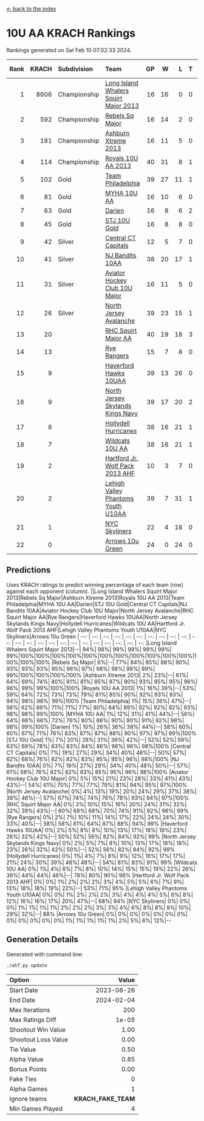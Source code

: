 [<- back to the index](readme.md)
# 10U AA KRACH Rankings
Rankings generated on Sat Feb 10 07:02:33 2024.

Rank|KRACH|Subdivision|Team|GP|W|L|T|OTW|OTL|SoS|Exp Wins|Win Diff
---:|---:|:---|:---|---:|---:|---:|---:|---:|---:|---:|---:|---:
1|8606|Championship|[Long Island Whalers Squirt Major 2013](https://gamesheetstats.com/seasons/3659/teams/140229/schedule)|16|16|0|0|0|0|96|16.8|-0.0
2|592|Championship|[Rebels Sq Major](https://gamesheetstats.com/seasons/3659/teams/140243/schedule)|16|14|2|0|1|0|555|14.8|-0.0
3|181|Championship|[Ashburn Xtreme 2013](https://gamesheetstats.com/seasons/3659/teams/140230/schedule)|16|11|5|0|0|0|1084|11.9|0.0
4|114|Championship|[Royals 10U AA 2013](https://gamesheetstats.com/seasons/3659/teams/140237/schedule)|40|31|8|1|4|1|256|32.4|0.0
5|102|Gold|[Team Philadelphia](https://gamesheetstats.com/seasons/3659/teams/140238/schedule)|39|27|11|1|0|3|485|28.4|0.0
6|81|Gold|[MYHA 10U AA](https://gamesheetstats.com/seasons/3659/teams/140235/schedule)|16|10|6|0|0|0|577|10.9|0.0
7|63|Gold|[Darien](https://gamesheetstats.com/seasons/3659/teams/140245/schedule)|16|8|6|2|1|0|162|9.9|0.0
8|45|Gold|[STJ 10U Gold](https://gamesheetstats.com/seasons/3659/teams/140234/schedule)|16|8|8|0|2|1|560|8.9|0.0
9|42|Silver|[Central CT Capitals](https://gamesheetstats.com/seasons/3659/teams/140231/schedule)|12|5|7|0|0|1|793|5.9|0.0
10|41|Silver|[NJ Bandits 10AA](https://gamesheetstats.com/seasons/3659/teams/140232/schedule)|38|20|17|1|1|2|922|21.4|0.0
11|31|Silver|[Aviator Hockey Club 10U Major](https://gamesheetstats.com/seasons/3659/teams/140244/schedule)|16|11|5|0|0|0|22|11.9|0.0
12|26|Silver|[North Jersey Avalanche](https://gamesheetstats.com/seasons/3659/teams/140249/schedule)|39|23|15|1|3|1|33|24.4|0.0
13|20||[RHC Squirt Major AA](https://gamesheetstats.com/seasons/3659/teams/140241/schedule)|40|19|18|3|3|2|245|21.4|0.0
14|13||[Rye Rangers](https://gamesheetstats.com/seasons/3659/teams/140242/schedule)|15|7|8|0|0|1|33|7.9|0.0
15|9||[Haverford Hawks 10UAA](https://gamesheetstats.com/seasons/3659/teams/140236/schedule)|39|13|26|0|1|0|68|13.9|0.0
16|9||[North Jersey Skylands Kings Navy](https://gamesheetstats.com/seasons/3659/teams/140247/schedule)|39|17|20|2|1|2|27|18.9|0.0
17|8||[Hollydell Hurricanes](https://gamesheetstats.com/seasons/3659/teams/140240/schedule)|38|16|21|1|0|2|267|17.4|0.0
18|7||[Wildcats 10U AA](https://gamesheetstats.com/seasons/3659/teams/140250/schedule)|38|16|21|1|2|0|24|17.4|0.0
19|2||[Hartford Jr. Wolf Pack 2013 AHF](https://gamesheetstats.com/seasons/3659/teams/140246/schedule)|10|3|7|0|1|0|64|3.9|0.0
20|2||[Lehigh Valley Phantoms Youth U10AA](https://gamesheetstats.com/seasons/3659/teams/140239/schedule)|39|7|31|1|0|1|247|8.4|0.0
21|1||[NYC Skyliners](https://gamesheetstats.com/seasons/3659/teams/140252/schedule)|22|4|18|0|0|0|15|4.9|0.0
22|0||[Arrows 10u Green](https://gamesheetstats.com/seasons/3659/teams/140251/schedule)|24|0|24|0|0|1|60|0.9|0.0

## Predictions
Uses KRACH ratings to predict winning percentage of each team (row) against each opponent (column).
||Long Island Whalers Squirt Major 2013|Rebels Sq Major|Ashburn Xtreme 2013|Royals 10U AA 2013|Team Philadelphia|MYHA 10U AA|Darien|STJ 10U Gold|Central CT Capitals|NJ Bandits 10AA|Aviator Hockey Club 10U Major|North Jersey Avalanche|RHC Squirt Major AA|Rye Rangers|Haverford Hawks 10UAA|North Jersey Skylands Kings Navy|Hollydell Hurricanes|Wildcats 10U AA|Hartford Jr. Wolf Pack 2013 AHF|Lehigh Valley Phantoms Youth U10AA|NYC Skyliners|Arrows 10u Green
| --: | --: | --: | --: | --: | --: | --: | --: | --: | --: | --: | --: | --: | --: | --: | --: | --: | --: | --: | --: | --: | --: | --: 
|Long Island Whalers Squirt Major 2013|--| 94%| 98%| 99%| 99%| 99%| 99%| 99%|100%|100%|100%|100%|100%|100%|100%|100%|100%|100%|100%|100%|100%|100%
|Rebels Sq Major|  6%|--| 77%| 84%| 85%| 88%| 90%| 93%| 93%| 93%| 95%| 96%| 97%| 98%| 98%| 98%| 99%| 99%|100%|100%|100%|100%
|Ashburn Xtreme 2013|  2%| 23%|--| 61%| 64%| 69%| 74%| 80%| 81%| 81%| 85%| 87%| 90%| 93%| 95%| 95%| 96%| 96%| 99%| 99%|100%|100%
|Royals 10U AA 2013|  1%| 16%| 39%|--| 53%| 59%| 64%| 72%| 73%| 73%| 79%| 81%| 85%| 90%| 92%| 93%| 93%| 94%| 98%| 98%| 99%|100%
|Team Philadelphia|  1%| 15%| 36%| 47%|--| 56%| 62%| 69%| 71%| 71%| 77%| 80%| 84%| 89%| 92%| 92%| 92%| 93%| 98%| 98%| 99%|100%
|MYHA 10U AA|  1%| 12%| 31%| 41%| 44%|--| 56%| 64%| 66%| 66%| 72%| 76%| 80%| 86%| 90%| 90%| 91%| 92%| 98%| 98%| 99%|100%
|Darien|  1%| 10%| 26%| 36%| 38%| 44%|--| 58%| 60%| 60%| 67%| 71%| 76%| 83%| 87%| 87%| 88%| 90%| 97%| 97%| 99%|100%
|STJ 10U Gold|  1%|  7%| 20%| 28%| 31%| 36%| 42%|--| 52%| 52%| 59%| 63%| 69%| 78%| 83%| 83%| 84%| 86%| 96%| 96%| 98%|100%
|Central CT Capitals|  0%|  7%| 19%| 27%| 29%| 34%| 40%| 48%|--| 50%| 57%| 62%| 68%| 76%| 82%| 82%| 83%| 85%| 95%| 96%| 98%|100%
|NJ Bandits 10AA|  0%|  7%| 19%| 27%| 29%| 34%| 40%| 48%| 50%|--| 57%| 61%| 68%| 76%| 82%| 82%| 83%| 85%| 95%| 96%| 98%|100%
|Aviator Hockey Club 10U Major|  0%|  5%| 15%| 21%| 23%| 28%| 33%| 41%| 43%| 43%|--| 54%| 61%| 70%| 77%| 77%| 79%| 81%| 94%| 95%| 97%|100%
|North Jersey Avalanche|  0%|  4%| 13%| 19%| 20%| 24%| 29%| 37%| 38%| 39%| 46%|--| 57%| 67%| 74%| 74%| 76%| 78%| 93%| 94%| 97%|100%
|RHC Squirt Major AA|  0%|  3%| 10%| 15%| 16%| 20%| 24%| 31%| 32%| 32%| 39%| 43%|--| 60%| 68%| 68%| 70%| 74%| 91%| 92%| 96%| 99%
|Rye Rangers|  0%|  2%|  7%| 10%| 11%| 14%| 17%| 22%| 24%| 24%| 30%| 33%| 40%|--| 58%| 58%| 61%| 64%| 87%| 88%| 94%| 99%
|Haverford Hawks 10UAA|  0%|  2%|  5%|  8%|  8%| 10%| 13%| 17%| 18%| 18%| 23%| 26%| 32%| 42%|--| 50%| 52%| 56%| 82%| 84%| 92%| 99%
|North Jersey Skylands Kings Navy|  0%|  2%|  5%|  7%|  8%| 10%| 13%| 17%| 18%| 18%| 23%| 26%| 32%| 42%| 50%|--| 52%| 56%| 82%| 84%| 92%| 99%
|Hollydell Hurricanes|  0%|  1%|  4%|  7%|  8%|  9%| 12%| 16%| 17%| 17%| 21%| 24%| 30%| 39%| 48%| 48%|--| 54%| 81%| 83%| 91%| 99%
|Wildcats 10U AA|  0%|  1%|  4%|  6%|  7%|  8%| 10%| 14%| 15%| 15%| 19%| 22%| 26%| 36%| 44%| 44%| 46%|--| 78%| 80%| 90%| 98%
|Hartford Jr. Wolf Pack 2013 AHF|  0%|  0%|  1%|  2%|  2%|  2%|  3%|  4%|  5%|  5%|  6%|  7%|  9%| 13%| 18%| 18%| 19%| 22%|--| 53%| 71%| 95%
|Lehigh Valley Phantoms Youth U10AA|  0%|  0%|  1%|  2%|  2%|  2%|  3%|  4%|  4%|  4%|  5%|  6%|  8%| 12%| 16%| 16%| 17%| 20%| 47%|--| 68%| 94%
|NYC Skyliners|  0%|  0%|  0%|  1%|  1%|  1%|  1%|  2%|  2%|  2%|  3%|  3%|  4%|  6%|  8%|  8%|  9%| 10%| 29%| 32%|--| 88%
|Arrows 10u Green|  0%|  0%|  0%|  0%|  0%|  0%|  0%|  0%|  0%|  0%|  0%|  0%|  1%|  1%|  1%|  1%|  1%|  2%|  5%|  6%| 12%|--

## Generation Details

Generated with command line:
```
./ahf.py update
```

| Option | Value |
| :----- | ----: |
| Start Date | 2023-08-26 |
| End Date | 2024-02-04 |
| Max Iterations | 200 |
| Max Ratings Diff | 1e-05 |
| Shootout Win Value | 1.00 |
| Shootout Loss Value | 0.00 |
| Tie Value | 0.50 |
| Alpha Value | 0.85 |
| Bonus Points | 0.00 |
| Fake Ties | 0 |
| Alpha Games | 1 |
| Ignore teams | __KRACH_FAKE_TEAM__ |
| Min Games Played | 4 |

